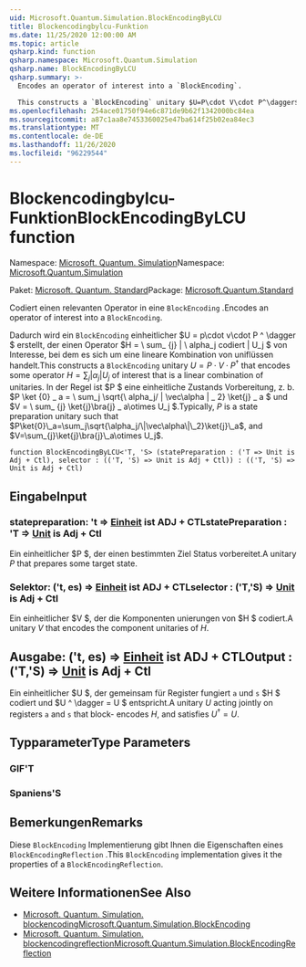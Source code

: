 ```yaml
---
uid: Microsoft.Quantum.Simulation.BlockEncodingByLCU
title: Blockencodingbylcu-Funktion
ms.date: 11/25/2020 12:00:00 AM
ms.topic: article
qsharp.kind: function
qsharp.namespace: Microsoft.Quantum.Simulation
qsharp.name: BlockEncodingByLCU
qsharp.summary: >-
  Encodes an operator of interest into a `BlockEncoding`.

  This constructs a `BlockEncoding` unitary $U=P\cdot V\cdot P^\dagger$ that encodes some operator $H=\sum_{j}|\alpha_j|U_j$ of interest that is a linear combination of unitaries. Typically, $P$ is a state preparation unitary such that $P\ket{0}\_a=\sum_j\sqrt{\alpha_j/\|\vec\alpha\|\_2}\ket{j}\_a$, and $V=\sum_{j}\ket{j}\bra{j}\_a\otimes U_j$.
ms.openlocfilehash: 254ace01750f94e6c871de9b62f1342000bc84ea
ms.sourcegitcommit: a87c1aa8e7453360025e47ba614f25b02ea84ec3
ms.translationtype: MT
ms.contentlocale: de-DE
ms.lasthandoff: 11/26/2020
ms.locfileid: "96229544"
---
```

# <a name="blockencodingbylcu-function"></a><span data-ttu-id="1f0c6-102">Blockencodingbylcu-Funktion</span><span class="sxs-lookup"><span data-stu-id="1f0c6-102">BlockEncodingByLCU function</span></span>

<span data-ttu-id="1f0c6-103">Namespace: [Microsoft. Quantum. Simulation](xref:Microsoft.Quantum.Simulation)</span><span class="sxs-lookup"><span data-stu-id="1f0c6-103">Namespace: [Microsoft.Quantum.Simulation](xref:Microsoft.Quantum.Simulation)</span></span>

<span data-ttu-id="1f0c6-104">Paket: [Microsoft. Quantum. Standard](https://nuget.org/packages/Microsoft.Quantum.Standard)</span><span class="sxs-lookup"><span data-stu-id="1f0c6-104">Package: [Microsoft.Quantum.Standard](https://nuget.org/packages/Microsoft.Quantum.Standard)</span></span>


<span data-ttu-id="1f0c6-105">Codiert einen relevanten Operator in eine `BlockEncoding` .</span><span class="sxs-lookup"><span data-stu-id="1f0c6-105">Encodes an operator of interest into a `BlockEncoding`.</span></span>

<span data-ttu-id="1f0c6-106">Dadurch wird ein `BlockEncoding` einheitlicher $U = p\cdot v\cdot P ^ \dagger $ erstellt, der einen Operator $H = \ sum_ {j} | \ alpha_j codiert | U_j $ von Interesse, bei dem es sich um eine lineare Kombination von uniflüssen handelt.</span><span class="sxs-lookup"><span data-stu-id="1f0c6-106">This constructs a `BlockEncoding` unitary $U=P\cdot V\cdot P^\dagger$ that encodes some operator $H=\sum_{j}|\alpha_j|U_j$ of interest that is a linear combination of unitaries.</span></span> <span data-ttu-id="1f0c6-107">In der Regel ist $P $ eine einheitliche Zustands Vorbereitung, z. b. $P \ket {0} \_ a = \ sum_j \sqrt{\ alpha_j/ \| \vec\alpha \| \_ 2} \ket{j} \_ a $ und $V = \ sum_ {j} \ket{j}\bra{j} \_ a\otimes U_j $.</span><span class="sxs-lookup"><span data-stu-id="1f0c6-107">Typically, $P$ is a state preparation unitary such that $P\ket{0}\_a=\sum_j\sqrt{\alpha_j/\|\vec\alpha\|\_2}\ket{j}\_a$, and $V=\sum_{j}\ket{j}\bra{j}\_a\otimes U_j$.</span></span>

```qsharp
function BlockEncodingByLCU<'T, 'S> (statePreparation : ('T => Unit is Adj + Ctl), selector : (('T, 'S) => Unit is Adj + Ctl)) : (('T, 'S) => Unit is Adj + Ctl)
```


## <a name="input"></a><span data-ttu-id="1f0c6-108">Eingabe</span><span class="sxs-lookup"><span data-stu-id="1f0c6-108">Input</span></span>

### <a name="statepreparation--t--unit--is-adj--ctl"></a><span data-ttu-id="1f0c6-109">statepreparation: 't => [Einheit](xref:microsoft.quantum.lang-ref.unit)  ist ADJ + CTL</span><span class="sxs-lookup"><span data-stu-id="1f0c6-109">statePreparation : 'T => [Unit](xref:microsoft.quantum.lang-ref.unit)  is Adj + Ctl</span></span>

<span data-ttu-id="1f0c6-110">Ein einheitlicher $P $, der einen bestimmten Ziel Status vorbereitet.</span><span class="sxs-lookup"><span data-stu-id="1f0c6-110">A unitary $P$ that prepares some target state.</span></span>


### <a name="selector--ts--unit--is-adj--ctl"></a><span data-ttu-id="1f0c6-111">Selektor: ('t, es) => [Einheit](xref:microsoft.quantum.lang-ref.unit)  ist ADJ + CTL</span><span class="sxs-lookup"><span data-stu-id="1f0c6-111">selector : ('T,'S) => [Unit](xref:microsoft.quantum.lang-ref.unit)  is Adj + Ctl</span></span>

<span data-ttu-id="1f0c6-112">Ein einheitlicher $V $, der die Komponenten unierungen von $H $ codiert.</span><span class="sxs-lookup"><span data-stu-id="1f0c6-112">A unitary $V$ that encodes the component unitaries of $H$.</span></span>



## <a name="output--ts--unit--is-adj--ctl"></a><span data-ttu-id="1f0c6-113">Ausgabe: ('t, es) => [Einheit](xref:microsoft.quantum.lang-ref.unit)  ist ADJ + CTL</span><span class="sxs-lookup"><span data-stu-id="1f0c6-113">Output : ('T,'S) => [Unit](xref:microsoft.quantum.lang-ref.unit)  is Adj + Ctl</span></span>

<span data-ttu-id="1f0c6-114">Ein einheitlicher $U $, der gemeinsam für Register fungiert `a` und `s` $H $ codiert und $U ^ \dagger = U $ entspricht.</span><span class="sxs-lookup"><span data-stu-id="1f0c6-114">A unitary $U$ acting jointly on registers `a` and `s` that block- encodes $H$, and satisfies $U^\dagger = U$.</span></span>

## <a name="type-parameters"></a><span data-ttu-id="1f0c6-115">Typparameter</span><span class="sxs-lookup"><span data-stu-id="1f0c6-115">Type Parameters</span></span>

### <a name="t"></a><span data-ttu-id="1f0c6-116">GIF</span><span class="sxs-lookup"><span data-stu-id="1f0c6-116">'T</span></span>


### <a name="s"></a><span data-ttu-id="1f0c6-117">Spaniens</span><span class="sxs-lookup"><span data-stu-id="1f0c6-117">'S</span></span>



## <a name="remarks"></a><span data-ttu-id="1f0c6-118">Bemerkungen</span><span class="sxs-lookup"><span data-stu-id="1f0c6-118">Remarks</span></span>

<span data-ttu-id="1f0c6-119">Diese `BlockEncoding` Implementierung gibt Ihnen die Eigenschaften eines `BlockEncodingReflection` .</span><span class="sxs-lookup"><span data-stu-id="1f0c6-119">This `BlockEncoding` implementation gives it the properties of a `BlockEncodingReflection`.</span></span>

## <a name="see-also"></a><span data-ttu-id="1f0c6-120">Weitere Informationen</span><span class="sxs-lookup"><span data-stu-id="1f0c6-120">See Also</span></span>

- [<span data-ttu-id="1f0c6-121">Microsoft. Quantum. Simulation. blockencoding</span><span class="sxs-lookup"><span data-stu-id="1f0c6-121">Microsoft.Quantum.Simulation.BlockEncoding</span></span>](xref:Microsoft.Quantum.Simulation.BlockEncoding)
- [<span data-ttu-id="1f0c6-122">Microsoft. Quantum. Simulation. blockencodingreflection</span><span class="sxs-lookup"><span data-stu-id="1f0c6-122">Microsoft.Quantum.Simulation.BlockEncodingReflection</span></span>](xref:Microsoft.Quantum.Simulation.BlockEncodingReflection)